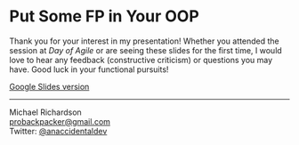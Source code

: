 # Put Some FP in Your OOP

Thank you for your interest in my presentation! Whether you attended the session at _Day of Agile_ or are seeing these slides for the first time, I would love to hear any feedback (constructive criticism) or questions you may have. Good luck in your functional pursuits!

[Google Slides version](https://docs.google.com/presentation/d/1ocjKDsV9_33Wadjt-xZKVnI63eLm5ZcUJnBjhZyJn6w/edit?usp=sharing)

-------------------------
Michael Richardson  
probackpacker@gmail.com  
Twitter: [@anaccidentaldev](https://twitter.com/anaccidentaldev)
